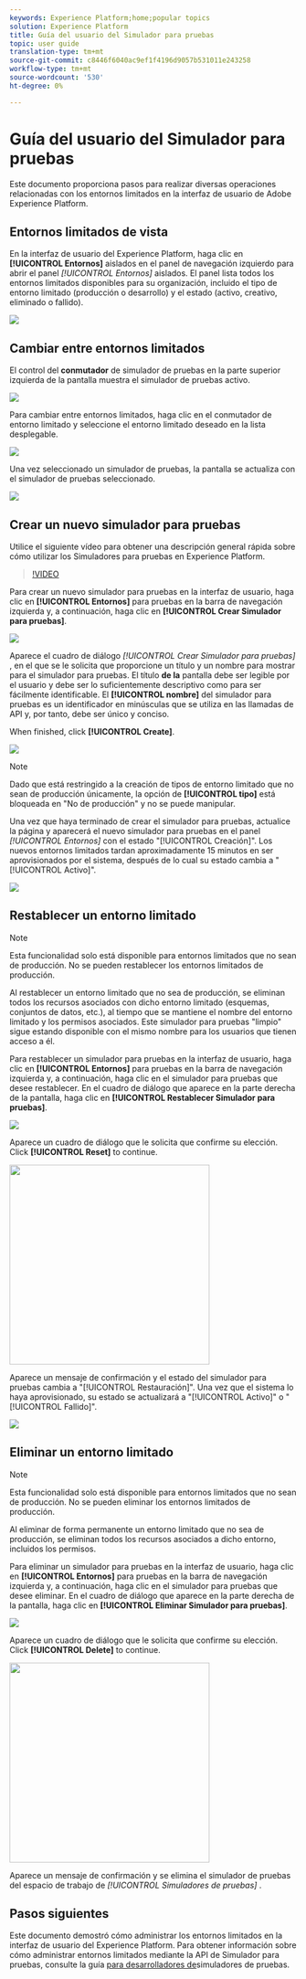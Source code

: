 ```yaml
---
keywords: Experience Platform;home;popular topics
solution: Experience Platform
title: Guía del usuario del Simulador para pruebas
topic: user guide
translation-type: tm+mt
source-git-commit: c8446f6040ac9ef1f4196d9057b531011e243258
workflow-type: tm+mt
source-wordcount: '530'
ht-degree: 0%

---
```



# Guía del usuario del Simulador para pruebas

Este documento proporciona pasos para realizar diversas operaciones relacionadas con los entornos limitados en la interfaz de usuario de Adobe Experience Platform.

## Entornos limitados de vista

En la interfaz de usuario del Experience Platform, haga clic en **[!UICONTROL Entornos]** aislados en el panel de navegación izquierdo para abrir el panel _[!UICONTROL Entornos]_ aislados. El panel lista todos los entornos limitados disponibles para su organización, incluido el tipo de entorno limitado (producción o desarrollo) y el estado (activo, creativo, eliminado o fallido).

![](../images/ui/sandboxes-tab.png)

## Cambiar entre entornos limitados

El control del **conmutador** de simulador de pruebas en la parte superior izquierda de la pantalla muestra el simulador de pruebas activo.

![](../images/ui/sandbox-selector.png)

Para cambiar entre entornos limitados, haga clic en el conmutador de entorno limitado y seleccione el entorno limitado deseado en la lista desplegable.

![](../images/ui/switch-sandbox.png)

Una vez seleccionado un simulador de pruebas, la pantalla se actualiza con el simulador de pruebas seleccionado.

![](../images/ui/sandbox-switched.png)

## Crear un nuevo simulador para pruebas

Utilice el siguiente vídeo para obtener una descripción general rápida sobre cómo utilizar los Simuladores para pruebas en Experience Platform.

>[!VIDEO](https://video.tv.adobe.com/v/29838/?quality=12&learn=on)

Para crear un nuevo simulador para pruebas en la interfaz de usuario, haga clic en **[!UICONTROL Entornos]** para pruebas en la barra de navegación izquierda y, a continuación, haga clic en **[!UICONTROL Crear Simulador para pruebas]**.

![](../images/ui/create-sandbox-button.png)

Aparece el cuadro de diálogo _[!UICONTROL Crear Simulador para pruebas]_ , en el que se le solicita que proporcione un título y un nombre para mostrar para el simulador para pruebas. El título **de la** pantalla debe ser legible por el usuario y debe ser lo suficientemente descriptivo como para ser fácilmente identificable. El **[!UICONTROL nombre]** del simulador para pruebas es un identificador en minúsculas que se utiliza en las llamadas de API y, por tanto, debe ser único y conciso.

When finished, click **[!UICONTROL Create]**.

![](../images/ui/create-sandbox-dialog.png)

>[!NOTE]
>
>Dado que está restringido a la creación de tipos de entorno limitado que no sean de producción únicamente, la opción de **[!UICONTROL tipo]** está bloqueada en &quot;No de producción&quot; y no se puede manipular.

Una vez que haya terminado de crear el simulador para pruebas, actualice la página y aparecerá el nuevo simulador para pruebas en el panel _[!UICONTROL Entornos]_ con el estado &quot;[!UICONTROL Creación]&quot;. Los nuevos entornos limitados tardan aproximadamente 15 minutos en ser aprovisionados por el sistema, después de lo cual su estado cambia a &quot;[!UICONTROL Activo]&quot;.

![](../images/ui/sandbox-created.png)

## Restablecer un entorno limitado

>[!NOTE]
>
>Esta funcionalidad solo está disponible para entornos limitados que no sean de producción. No se pueden restablecer los entornos limitados de producción.

Al restablecer un entorno limitado que no sea de producción, se eliminan todos los recursos asociados con dicho entorno limitado (esquemas, conjuntos de datos, etc.), al tiempo que se mantiene el nombre del entorno limitado y los permisos asociados. Este simulador para pruebas &quot;limpio&quot; sigue estando disponible con el mismo nombre para los usuarios que tienen acceso a él.

Para restablecer un simulador para pruebas en la interfaz de usuario, haga clic en **[!UICONTROL Entornos]** para pruebas en la barra de navegación izquierda y, a continuación, haga clic en el simulador para pruebas que desee restablecer. En el cuadro de diálogo que aparece en la parte derecha de la pantalla, haga clic en **[!UICONTROL Restablecer Simulador para pruebas]**.

![](../images/ui/reset-sandbox-button.png)

Aparece un cuadro de diálogo que le solicita que confirme su elección. Click **[!UICONTROL Reset]** to continue.

<img src="../images/ui/reset-are-you-sure.png" width="350"><br>

Aparece un mensaje de confirmación y el estado del simulador para pruebas cambia a &quot;[!UICONTROL Restauración]&quot;. Una vez que el sistema lo haya aprovisionado, su estado se actualizará a &quot;[!UICONTROL Activo]&quot; o &quot;[!UICONTROL Fallido]&quot;.

![](../images/ui/sandbox-resetting.png)

## Eliminar un entorno limitado

>[!NOTE]
>
>Esta funcionalidad solo está disponible para entornos limitados que no sean de producción. No se pueden eliminar los entornos limitados de producción.

Al eliminar de forma permanente un entorno limitado que no sea de producción, se eliminan todos los recursos asociados a dicho entorno, incluidos los permisos.

Para eliminar un simulador para pruebas en la interfaz de usuario, haga clic en **[!UICONTROL Entornos]** para pruebas en la barra de navegación izquierda y, a continuación, haga clic en el simulador para pruebas que desee eliminar. En el cuadro de diálogo que aparece en la parte derecha de la pantalla, haga clic en **[!UICONTROL Eliminar Simulador para pruebas]**.

![](../images/ui/delete-sandbox-button.png)

Aparece un cuadro de diálogo que le solicita que confirme su elección. Click **[!UICONTROL Delete]** to continue.

<img src="../images/ui/delete-are-you-sure.png" width="350"><br>

Aparece un mensaje de confirmación y se elimina el simulador de pruebas del espacio de trabajo de _[!UICONTROL Simuladores de pruebas]_ .

## Pasos siguientes

Este documento demostró cómo administrar los entornos limitados en la interfaz de usuario del Experience Platform. Para obtener información sobre cómo administrar entornos limitados mediante la API de Simulador para pruebas, consulte la guía [para desarrolladores de](../api/getting-started.md)simuladores de pruebas.
